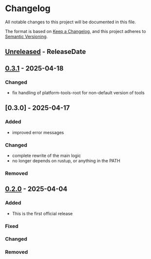 
# Changelog

All notable changes to this project will be documented in this file.

The format is based on [Keep a Changelog](https://keepachangelog.com/en/1.1.0/),
and this project adheres to [Semantic Versioning](https://semver.org/spec/v2.0.0.html).

<!-- next-header -->

## [Unreleased] - ReleaseDate

## [0.3.1] - 2025-04-18
 ### Changed
  - fix handling of platform-tools-root for non-default version of tools
  
## [0.3.0] - 2025-04-17

### Added
  - improved error messages

### Changed
  - complete rewrite of the main logic
  - no longer depends on rustup, or anything in the PATH

### Removed

## [0.2.0] - 2025-04-04

### Added
  - This is the first official release

### Fixed

### Changed

### Removed

<!-- next-url -->
[Unreleased]: https://github.com/assert-rs/predicates-rs/compare/v0.3.1...HEAD
[0.3.1]: https://github.com/assert-rs/predicates-rs/compare/v0.3.0...v0.3.1
[unreleased]: https://github.com/Certora/cvlr/compare/v0.2.0...v0.3.0
[0.2.0]: https://github.com/Certora/cvlr/releases/tag/v0.2.0